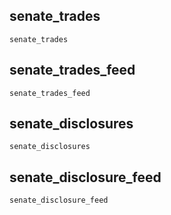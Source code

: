 ## senate\_trades
```@docs
senate_trades
```

## senate\_trades\_feed
```@docs
senate_trades_feed
```

## senate\_disclosures
```@docs
senate_disclosures
```

## senate\_disclosure\_feed
```@docs
senate_disclosure_feed
```